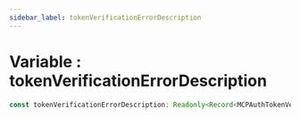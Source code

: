```yaml
---
sidebar_label: tokenVerificationErrorDescription
---
```


# Variable : tokenVerificationErrorDescription

```ts
const tokenVerificationErrorDescription: Readonly<Record<MCPAuthTokenVerificationErrorCode, string>>;
```
